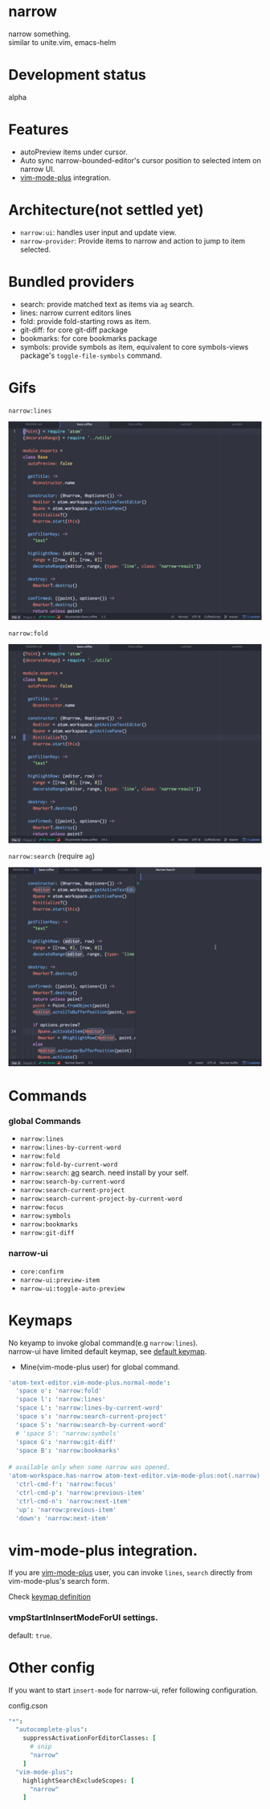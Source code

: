 # narrow

narrow something.  
similar to unite.vim, emacs-helm  

# Development status

alpha

# Features

- autoPreview items under cursor.
- Auto sync narrow-bounded-editor's cursor position to selected intem on narrow UI.
- [vim-mode-plus](https://atom.io/packages/vim-mode-plus) integration.

# Architecture(not settled yet)

- `narrow:ui`: handles user input and update view.
- `narrow-provider`: Provide items to narrow and action to jump to item selected.

# Bundled providers

- search: provide matched text as items via `ag` search.
- lines: narrow current editors lines
- fold: provide fold-starting rows as item.
- git-diff: for core git-diff package
- bookmarks: for core bookmarks package
- symbols: provide symbols as item, equivalent to core symbols-views package's `toggle-file-symbols` command.

# Gifs

`narrow:lines`

![line](https://raw.githubusercontent.com/t9md/t9md/43b393e7e87bc36ee9dc309e9525050b95ec07ed/img/atom-narrow/lines.gif)


`narrow:fold`

![fold](https://raw.githubusercontent.com/t9md/t9md/43b393e7e87bc36ee9dc309e9525050b95ec07ed/img/atom-narrow/fold.gif)

`narrow:search` (require `ag`)

![search](https://raw.githubusercontent.com/t9md/t9md/43b393e7e87bc36ee9dc309e9525050b95ec07ed/img/atom-narrow/search.gif)

# Commands

### global Commands

- `narrow:lines`
- `narrow:lines-by-current-word`
- `narrow:fold`
- `narrow:fold-by-current-word`
- `narrow:search`: [ag](https://github.com/ggreer/the_silver_searcher) search. need install by your self.
- `narrow:search-by-current-word`
- `narrow:search-current-project`
- `narrow:search-current-project-by-current-word`
- `narrow:focus`
- `narrow:symbols`
- `narrow:bookmarks`
- `narrow:git-diff`

### narrow-ui

- `core:confirm`
- `narrow-ui:preview-item`
- `narrow-ui:toggle-auto-preview`

# Keymaps

No keyamp to invoke global command(e.g `narrow:lines`).  
narrow-ui have limited default keymap, see [default keymap](https://github.com/t9md/atom-narrow/blob/master/keymaps/main.cson).

- Mine(vim-mode-plus user) for global command.
```coffeescript
'atom-text-editor.vim-mode-plus.normal-mode':
  'space o': 'narrow:fold'
  'space l': 'narrow:lines'
  'space L': 'narrow:lines-by-current-word'
  'space s': 'narrow:search-current-project'
  'space S': 'narrow:search-by-current-word'
  # 'space S': 'narrow:symbols'
  'space G': 'narrow:git-diff'
  'space B': 'narrow:bookmarks'

# available only when some narrow was opened.
'atom-workspace.has-narrow atom-text-editor.vim-mode-plus:not(.narrow)':
  'ctrl-cmd-f': 'narrow:focus'
  'ctrl-cmd-p': 'narrow:previous-item'
  'ctrl-cmd-n': 'narrow:next-item'
  'up': 'narrow:previous-item'
  'down': 'narrow:next-item'
```

# vim-mode-plus integration.

If you are [vim-mode-plus](https://atom.io/packages/vim-mode-plus) user,
you can invoke `lines`, `search` directly from vim-mode-plus's search form.

Check [keymap definition](https://github.com/t9md/atom-narrow/blob/make-it-stable/keymaps/narrow.cson)

### vmpStartInInsertModeForUI settings.

default: `true`.

# Other config

If you want to start `insert-mode` for narrow-ui, refer following configuration.


config.cson

```coffeescript
"*":
  "autocomplete-plus":
    suppressActivationForEditorClasses: [
      # snip
      "narrow"
    ]
  "vim-mode-plus":
    highlightSearchExcludeScopes: [
      "narrow"
    ]
```

